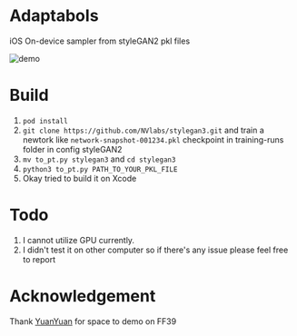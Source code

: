 # AdaptaboIs
iOS On-device sampler from styleGAN2 pkl files

![demo](https://media.giphy.com/media/JSZa1nSLc0DYCBQCTc/giphy.gif)
# Build

1. `pod install`
1. `git clone https://github.com/NVlabs/stylegan3.git` and train a newtork like `network-snapshot-001234.pkl` checkpoint in training-runs folder in config styleGAN2
1. `mv to_pt.py stylegan3` and `cd stylegan3`
1. `python3 to_pt.py PATH_TO_YOUR_PKL_FILE`
1. Okay tried to build it on Xcode


# Todo
1. I cannot utilize GPU currently.
2. I didn't test it on other computer so if there's any issue please feel free to report

# Acknowledgement
Thank [YuanYuan](https://twitter.com/Lord_YuanYuan) for space to demo on FF39
